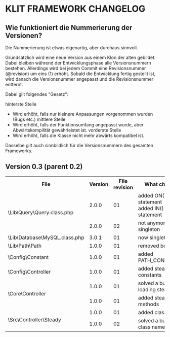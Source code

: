 # KLIT FRAMEWORK CHANGELOG

## Wie funktioniert die Nummerierung der Versionen?
Die Nummerierung ist etwas eigenartig, aber durchaus sinnvoll.

Grundsätzlich wird eine neue Version aus einem Klon der alten gebildet. Dabei bleiben während der Entwicklungsphase alle Versionsnummern bestehen. Allerdings wird bei jedem Commit eine Revisionsnummer (@revision) um eins (1) erhöht. Sobald die Entwicklung fertig gestellt ist, wird danach die Versionsnummer angepasst und die Revisionsnummer entfernt.

Dabei gilt folgendes "Gesetz":

hinterste Stelle
- Wird erhöht, falls nur kleinere Anpassungen vorgenommen wurden (Bugs etc.)
mittlere Stelle
- Wird erhöht, falls der Funktionsumfang angepasst wurde, aber Abwärtskompilität gewährleistet ist.
vorderste Stelle
- Wird erhöht, falls die Klasse nicht mehr abwärts kompatibel ist.

Dasselbe gilt auch sinnbildlich für die Versionsnummern des gesamten Frameworks.

## Version 0.3 (parent 0.2)
<table>
    <tr>
        <th>File</th>
        <th>Version</th>
        <th>File revision</th>
        <th>What changed</th>
    </tr>
    <tr>
        <td rowspan="2">\Lib\Query\Query.class.php</td>
        <td>2.0.0</td>
        <td>01</td>
        <td>
            added ON() statement<br />
            added IN() statement<br />
        </td>
    </tr>
    <tr>
        <td>2.0.0</td>
        <td>02</td>
        <td>
            not anymore a singleton
        </td>
    </tr>
    <tr>
        <td>\Lib\Database\MySQL.class.php</td>
        <td>3.0.1</td>
        <td>01</td>
        <td>
            now singleton
        </td>
    </tr>
    <tr>
        <td>\Lib\Path\Path</td>
        <td>1.0.0</td>
        <td>01</td>
        <td>
            removed bootstrap
        </td>
    </tr>
    <tr>
        <td>\Config\Constant</td>
        <td>1.0.0</td>
        <td>01</td>
        <td>
            added PATH_CONTROLLER
        </td>
    </tr>
    <tr>
        <td>\Config\Controller</td>
        <td>1.0.0</td>
        <td>01</td>
        <td>
            added steady constants
        </td>
    </tr>
    <tr>
        <td rowspan="2">\Core\Controller</td>
        <td>1.0.0</td>
        <td>01</td>
        <td>
            solved a bug with loading steady class
        </td>
    </tr>
    <tr>
        <td>1.0.0</td>
        <td>01</td>
        <td>
            added steady methods
        </td>
    </tr>
    <tr>
        <td rowspan="2">\Src\Controller\Steady</td>
        <td>1.0.0</td>
        <td>01</td>
        <td>
            added class
        </td>
    </tr>
    <tr>
        <td>1.0.0</td>
        <td>02</td>
        <td>
            solved a bug with class name
        </td>
    </tr>
</table>
